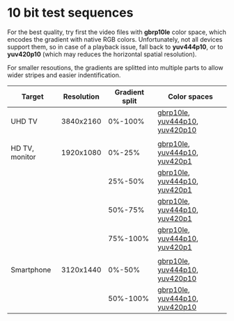 # 10 bit test sequences

For the best quality, try first the video files with **gbrp10le** color space, which encodes the gradient with native RGB colors. Unfortunately, not all devices support them, so in case of a playback issue, fall back to **yuv444p10**, or to **yuv420p10** (which may reduces the horizontal spatial resolution).

For smaller resoutions, the gradients are splitted into multiple parts to allow wider stripes and easier indentification.

| Target         | Resolution | Gradient split | Color spaces |
|----------------|------------|----------------|--------------|
| UHD TV         | 3840x2160  | 0%-100%        | [gbrp10le](test_sequences/3840x2160/gradient_3840-2160_0-100_gbrp10le_x265.mp4),  [yuv444p10](test_sequences/3840x2160/gradient_3840-2160_0-100_yuv444p10_x265.mp4),  [yuv420p10](test_sequences/3840x2160/gradient_3840-2160_0-100_yuv420p10_x265.mp4) |
|||||
| HD TV, monitor | 1920x1080  | 0%-25%         | [gbrp10le](test_sequences/1920x1080/gradient_1920-1080_0-25_gbrp10le_x265.mp4),   [yuv444p10](test_sequences/1920x1080/gradient_1920-1080_0-25_yuv444p10_x265.mp4),   [yuv420p1](test_sequences/1920x1080/gradient_1920-1080_0-25_yuv420p10_x265.mp4) |
|                |            | 25%-50%        | [gbrp10le](test_sequences/1920x1080/gradient_1920-1080_25-50_gbrp10le_x265.mp4),  [yuv444p10](test_sequences/1920x1080/gradient_1920-1080_25-50_yuv444p10_x265.mp4),  [yuv420p1](test_sequences/1920x1080/gradient_1920-1080_25-50_yuv420p10_x265.mp4) |
|                |            | 50%-75%        | [gbrp10le](test_sequences/1920x1080/gradient_1920-1080_50-75_gbrp10le_x265.mp4),  [yuv444p10](test_sequences/1920x1080/gradient_1920-1080_50-75_yuv444p10_x265.mp4),  [yuv420p1](test_sequences/1920x1080/gradient_1920-1080_50-75_yuv420p10_x265.mp4) |
|                |            | 75%-100%       | [gbrp10le](test_sequences/1920x1080/gradient_1920-1080_75-100_gbrp10le_x265.mp4), [yuv444p10](test_sequences/1920x1080/gradient_1920-1080_75-100_yuv444p10_x265.mp4), [yuv420p1](test_sequences/1920x1080/gradient_1920-1080_75-100_yuv420p10_x265.mp4) |
|||||
| Smartphone     | 3120x1440  | 0%-50%         | [gbrp10le](test_sequences/3120x1440/gradient_3120-1440_0-50_gbrp10le_x265.mp4),   [yuv444p10](test_sequences/3120x1440/gradient_3120-1440_0-50_yuv444p10_x265.mp4),   [yuv420p10](test_sequences/3120x1440/gradient_3120-1440_0-50_yuv420p10_x265.mp4) |
|                |            | 50%-100%       | [gbrp10le](test_sequences/3120x1440/gradient_3120-1440_50-100_gbrp10le_x265.mp4), [yuv444p10](test_sequences/3120x1440/gradient_3120-1440_50-100_yuv444p10_x265.mp4), [yuv420p10](test_sequences/3120x1440/gradient_3120-1440_50-100_yuv420p10_x265.mp4) |

